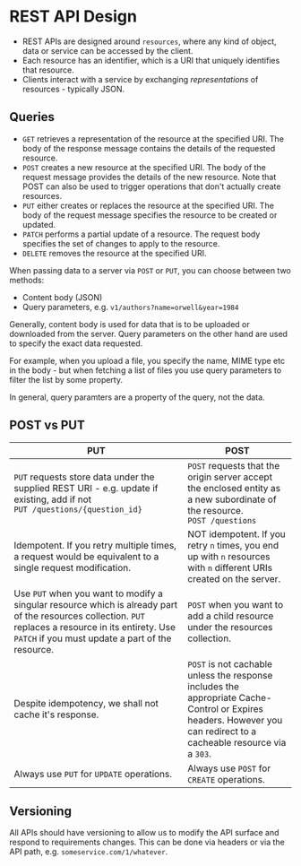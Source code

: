 # REST API Design
- REST APIs are designed around `resources`, where any kind of object, data or service can be accessed by the client.
- Each resource has an identifier, which is a URI that uniquely identifies that resource.
- Clients interact with a service by exchanging _representations_ of resources - typically JSON.

## Queries
-  `GET` retrieves a representation of the resource at the specified URI. The body of the response message contains the details of the requested resource.
-  `POST` creates a new resource at the specified URI. The body of the request message provides the details of the new resource. Note that POST can also be used to trigger operations that don't actually create resources.
-  `PUT` either creates or replaces the resource at the specified URI. The body of the request message specifies the resource to be created or updated.
-  `PATCH` performs a partial update of a resource. The request body specifies the set of changes to apply to the resource.
-  `DELETE` removes the resource at the specified URI.

When passing data to a server via `POST` or `PUT`, you can choose between two methods:
- Content body (JSON)
- Query parameters, e.g. `v1/authors?name=orwell&year=1984`

Generally, content body is used for data that is to be uploaded or downloaded from the server. Query parameters on the other hand are used to specify the exact data requested.

For example, when you upload a file, you specify the name, MIME type etc in the body - but when fetching a list of files you use query parameters to filter the list by some property.

In general, query paramters are a property of the query, not the data.

## POST vs PUT
| PUT | POST |
| - | - |
| `PUT` requests store data under the supplied REST URI - e.g. update if existing, add if not<br>`PUT /questions/{question_id}` | `POST` requests that the origin server accept the enclosed entity as a new subordinate of the resource.<br>`POST /questions` |
| Idempotent. If you retry multiple times, a request would be equivalent to a single request modification. | NOT idempotent. If you retry `n` times, you end up with `n` resources with `n` different URIs created on the server. |
|Use `PUT` when you want to modify a singular resource which is already part of the resources collection. `PUT` replaces a resource in its entirety. Use `PATCH` if you must update a part of the resource.| `POST` when you want to add a child resource under the resources collection. |
| Despite idempotency, we shall not cache it's response.| `POST` is not cachable unless the response includes the appropriate Cache-Control or Expires headers. However you can redirect to a cacheable resource via a `303`.|
| Always use `PUT` for `UPDATE` operations.| Always use `POST` for `CREATE` operations. |

## Versioning

All APIs should have versioning to allow us to modify the API surface and respond to requirements changes. This can be done via headers or via the API path, e.g. `someservice.com/1/whatever`.